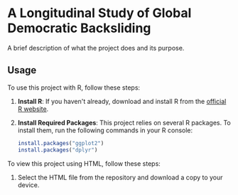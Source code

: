 # A Longitudinal Study of Global Democratic Backsliding

A brief description of what the project does and its purpose.


## Usage

To use this project with R, follow these steps:

1. **Install R**: If you haven't already, download and install R from the [official R website](https://cran.r-project.org/).

2. **Install Required Packages**: This project relies on several R packages. To install them, run the following commands in your R console:

   ```R
   install.packages("ggplot2")
   install.packages("dplyr")

To view this project using HTML, follow these steps:

1. Select the HTML file from the repository and download a copy to your device. 

